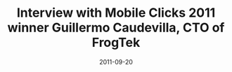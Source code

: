 ---
title: Interview with Mobile Clicks 2011 winner Guillermo Caudevilla, CTO of FrogTek
date: 2011-09-20
external_link: https://www.youtube.com/watch?v=0jRAlpYwKvw
thumbnail: /assets/press/20110920-youtube.png
in_home: true
---
